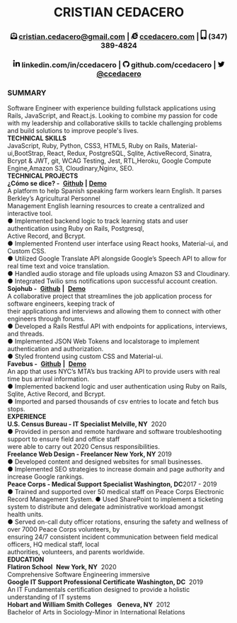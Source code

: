 <div align="center">   <h1>CRISTIAN CEDACERO</h1>

### <img src="envelope-open-text-solid.svg" alt="open envelope icon" width="15" /> cristian.cedacero@gmail.com | <img src="internet-explorer-brands.svg" alt="Microsoft internet explorer icon" width="15" /> [ccedacero.com](ccedacero.com) | <img src="mobile-alt-solid.svg" alt="cellphone icon" width="13"/> (347) 389-4824‬

### <img src="linkedin-in-brands.svg" alt="LinkedIn icon" width="15" /> linkedin.com/in/ccedacero | <img src="github-brands.svg" alt="github icon" width="15"> github.com/ccedacero | <img src="twitter-brands.svg" alt="twitter icon" width="15"> [@ccedacero](https://twitter.com/ccedacero)

</div>

### SUMMARY

Software Engineer with experience building fullstack applications using Rails, JavaScript, and React.js. Looking to
combine my passion for code with my leadership and collaborative skills to tackle challenging problems and build
solutions to improve people's lives.  
**TECHNICAL SKILLS**  
JavaScript, Ruby, Python, CSS3, HTML5, Ruby on Rails, Material-ui,BootStrap, React, Redux, PostgreSQL,
Sqlite, ActiveRecord, Sinatra, Bcrypt & JWT, git, WCAG Testing, Jest, RTL,Heroku, Google Compute Engine,Amazon S3, Cloudinary,Nginx, SEO.   
**TECHNICAL PROJECTS  
¿Cómo se dice? -** ​ **[Github](https://github.com/ccedacero/como-se-dice)** **|** **[Demo](https://www.youtube.com/watch?v=zymhOk7uurQ)**  
A platform to help Spanish speaking farm workers learn English. It parses Berkley’s Agricultural Personnel  
Management English learning resources to create a centralized and interactive tool.  
● Implemented backend logic to track learning stats and user authentication using Ruby on Rails, Postgresql,  
Active Record, and Bcrypt.  
● Implemented Frontend user interface using React hooks, Material-ui, and Custom CSS.  
● Utilized Google Translate API alongside Google’s Speech API to allow for real time text and voice translation.  
● Handled audio storage and file uploads using Amazon S3 and Cloudinary.  
● Integrated Twilio sms notifications upon successful account creation.  
**Sojohub -** ​ **[Github](https://github.com/SoJoHub)** ​ **|** ​ **[Demo](https://www.youtube.com/watch?v=Fp_pAUOpzBY)**  
A collaborative project that streamlines the job application process for software engineers, keeping track of  
their applications and interviews and allowing them to connect with other engineers through forums.  
● Developed a Rails Restful API with endpoints for applications, interviews, and threads.  
● Implemented JSON Web Tokens and localstorage to implement authentication and authorization.  
● Styled frontend using custom CSS and Material-ui.  
**Favebus -** ​ **[Github](https://github.com/ccedacero/favebus)** ​ **|** ​ **[Demo](https://www.youtube.com/watch?v=hNDIfZTDAq8)**  
An app that uses NYC’s MTA’s bus tracking API to provide users with real time bus arrival information.  
● Implemented backend logic and user authentication using Ruby on Rails, Sqlite, Active Record, and Bcrypt.  
● Imported and parsed thousands of csv entries to locate and fetch bus stops.  
**EXPERIENCE  
U.S. Census Bureau - IT Specialist Melville, NY** ​ 2020   
● Provided in person and remote hardware and software troubleshooting support to ensure field and office staff  
were able to carry out 2020 Census responsibilities.  
**Freelance Web Design - Freelancer New York, NY** ​ 2019   
● Developed content and designed websites for small businesses.  
● Implemented SEO strategies to increase domain and page authority and increase Google rankings.  
**Peace Corps - Medical Support Specialist Washington, DC** ​2017 - 2019  
● Trained and supported over 50 medical staff on Peace Corps Electronic Record Management System.
● Used SharePoint to implement a ticketing system to distribute and delegate administrative workload amongst  
health units.  
● Served on-call duty officer rotations, ensuring the safety and wellness of over 7000 Peace Corps volunteers, by  
ensuring 24/7 consistent incident communication between field medical officers, HQ medical staff, local  
authorities, volunteers, and parents worldwide.  
**EDUCATION  
Flatiron School** ​ **New York, NY** ​ 2020   
Comprehensive Software Engineering immersive  
**Google IT Support Professional Certificate** ​ **Washington, DC** ​ 2019   
An IT Fundamentals certification designed to provide a holistic understanding of IT systems  
**Hobart and William Smith Colleges** ​ ​ **Geneva, NY** ​ 2012  
Bachelor of Arts in Sociology-Minor in International Relations
